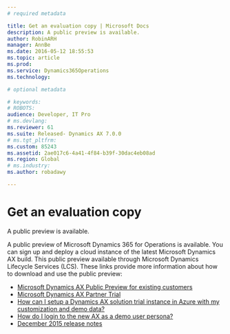 ```yaml
---
# required metadata

title: Get an evaluation copy | Microsoft Docs
description: A public preview is available. 
author: RobinARH
manager: AnnBe
ms.date: 2016-05-12 18:55:53
ms.topic: article
ms.prod: 
ms.service: Dynamics365Operations
ms.technology: 

# optional metadata

# keywords: 
# ROBOTS: 
audience: Developer, IT Pro
# ms.devlang: 
ms.reviewer: 61
ms.suite: Released- Dynamics AX 7.0.0
# ms.tgt_pltfrm: 
ms.custom: 85243
ms.assetid: 2ae017c6-4a41-4f84-b39f-30dac4eb08ad
ms.region: Global
# ms.industry: 
ms.author: robadawy

---
```


# Get an evaluation copy

A public preview is available. 

A public preview of Microsoft Dynamics 365 for Operations is available. You can sign up and deploy a cloud instance of the latest Microsoft Dynamics AX build. This public preview available through Microsoft Dynamics Lifecycle Services (LCS). These links provide more information about how to download and use the public preview:

-   [Microsoft Dynamics AX Public Preview for existing customers](https://mbs.microsoft.com/customersource/global/AX/news-events/news/Microsoft_Dynamics_AX_Public_Preview)
-   [Microsoft Dynamics AX Partner Trial](https://mbs.microsoft.com/partnersource/global/news-events/news/Microsoft_Dynamics_AX_Public_Preview)
-   [How can I setup a Dynamics AX solution trial instance in Azure with my customization and demo data?](https://blogs.msdn.microsoft.com/lcs/2016/03/03/how-can-i-setup-a-dynamics-ax-solution-trial-instance-in-azure-with-my-customization-and-demo-data/)
-   [How do I login to the new AX as a demo user persona?](https://blogs.msdn.microsoft.com/lcs/2016/03/17/how-do-i-login-to-the-new-ax-as-a-demo-user-persona/)
-   [December 2015 release notes](https://blogs.msdn.microsoft.com/lcs/2015/12/18/december-2015-release-notes/)



